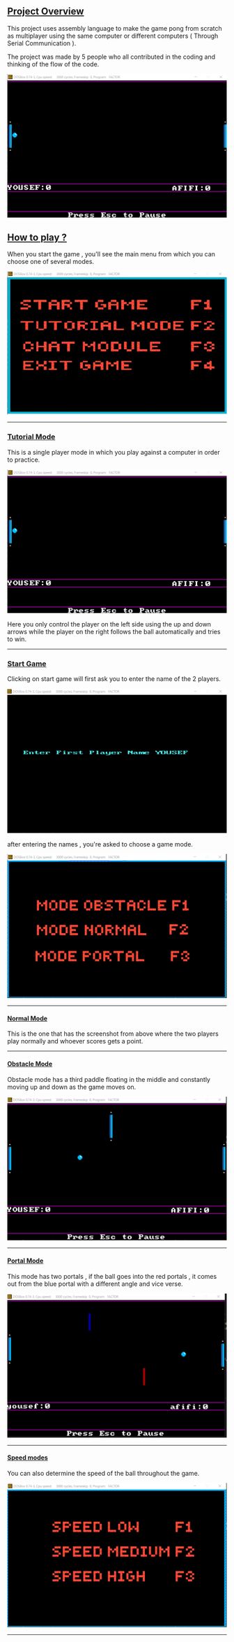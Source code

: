 ## **<u>Project Overview</u>**

This project uses assembly language to make the game pong from scratch as multiplayer using the same computer or different computers ( Through Serial Communication ).

The project was made by 5 people who all contributed in the coding and thinking of the flow of the code.

![Normal Mode](./ScreenShots/InGameNormalMode.png)



## **<u>How to play ?</u>**

When you start the game , you'll see the main menu from which you can choose one of several modes.

![](.\ScreenShots\MainMenu.png)

------

### **<u>Tutorial Mode</u>**

This is a single player mode in which you play against a computer in order to practice.

![Normal Mode](./ScreenShots/InGameNormalMode.png)

Here you only control the player on the left side using the up and down arrows while the player on the right follows the ball automatically and tries to win.

------

### **<u>Start Game</u>**

Clicking on start game will first ask you to enter the name of the 2 players.

![](.\ScreenShots\FirstPlayerName.png)

after entering the names , you're asked to choose a game mode.

![](./ScreenShots/ModeMenu.png)

------

#### **<u>Normal Mode</u>**

This is the one that has the screenshot from above where the two players play normally and whoever scores gets a point.

------

#### **<u>Obstacle Mode</u>**

Obstacle mode has a third paddle floating in the middle and constantly moving up and down as the game moves on.

![](./ScreenShots/ObstacleMode.png)

------

#### **<u>Portal Mode</u>**

This mode has two portals , if the ball goes into the red portals , it comes out from the blue portal with a different angle and vice verse.

![](./ScreenShots/PortalMode.png)

------

#### **<u>Speed modes</u>**

You can also determine the speed of the ball throughout the game.

![](./ScreenShots/SpeedMenu.png)

------

